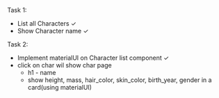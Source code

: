 Task 1:

* List all Characters ✓
* Show Character name ✓

Task 2:

* Implement materialUI on Character list component ✓
* click on char wil show char page
    - h1 - name
    - show height, mass, hair_color, skin_color, birth_year, gender in a card(using materialUI)